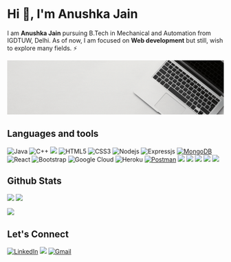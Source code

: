 <h1>Hi 👋, I'm Anushka Jain</h1>

I am **Anushka Jain** pursuing B.Tech in Mechanical and Automation from IGDTUW, Delhi. As of now, I am focused on <b>Web development</b> but still, wish to explore many fields. ⚡

<img src="topbanner.gif"> 

<h2>Languages and tools</h2> 

![Java](https://img.shields.io/badge/-java-E34A86?style=flat-square&logo=Java)  ![C++](https://img.shields.io/badge/-C++-00599C?style=flat-square&logo=c)   ![](https://img.shields.io/badge/-JavaScript-black?style=flat-square&logo=javascript)  ![HTML5](https://img.shields.io/badge/-HTML5-E34F26?style=flat-square&logo=html5&logoColor=white)   ![CSS3](https://img.shields.io/badge/-CSS3-1572B6?style=flat-square&logo=css3)   ![Nodejs](https://img.shields.io/badge/-Nodejs-black?style=flat-square&logo=Node.js)  ![Expressjs](https://img.shields.io/badge/Express.js-000000?style=flat-square&logo=express&logoColor=white)  <a href="#"><img alt="MongoDB" src ="https://img.shields.io/badge/MongoDB-%234ea94b.svg?logo=mongodb&logoColor=white"></a>   ![React](https://img.shields.io/badge/-React-black?style=flat-square&logo=react)  ![Bootstrap](https://img.shields.io/badge/-Bootstrap-563D7C?style=flat-square&logo=bootstrap) ![Google Cloud](https://img.shields.io/badge/Google%20Cloud-black?style=flat-square&logo=google-cloud)   ![Heroku](https://img.shields.io/badge/-Heroku-430098?style=flat-square&logo=heroku)  <a href="#"><img alt="Postman" src="https://img.shields.io/badge/Postman-FF6C37?logo=postman&logoColor=white"></a>  <img src="https://img.shields.io/badge/conda-342B029.svg?&style=for-the-badge&logo=anaconda&logoColor=white" height="25">  <img src="https://img.shields.io/badge/Visual_Studio_Code-0078D4?style=for-the-badge&logo=visual%20studio%20code&logoColor=white" height="25">  <img src="https://img.shields.io/badge/Git-F05032?style=for-the-badge&logo=git&logoColor=white" height="25">  <img src="https://img.shields.io/badge/Xampp-F37623?style=for-the-badge&logo=xampp&logoColor=white" height="25">  <img src="https://img.shields.io/badge/latex-008080.svg?&style=for-the-badge&logo=latex&logoColor=white" height="25"/>  



<h2>Github Stats</h2>
<p>
  <img src = "https://github-readme-stats.vercel.app/api?username=anushkajain6459&show_icons=true&theme=bear" width = 400> <img src = "https://github-readme-streak-stats.herokuapp.com?user=anushkajain6459&theme=dark&hide_border=true" width = 400>
</p>
<div >
<img src="https://activity-graph.herokuapp.com/graph?username=anushkajain6459&bg_color=FFFFFF&color=000000&line=000000&point=00FF00">
</div>

<h2>Let's Connect</h2> 

<div>
<a  href="https://www.linkedin.com/in/anushka-jain-9508a91a1/" target="_blank"><img alt="LinkedIn" src="https://img.shields.io/badge/linkedin%20-%230077B5.svg?&style=for-the-badge&logo=linkedin&logoColor=white" /></a>  
<a href="https://twitter.com/nushka_jainn" target="_blank"><img src="https://img.shields.io/badge/twitter-%2300acee.svg?&style=for-the-badge&logo=twitter&logoColor=white&alt=twitter" /></a>
<a href="mailto:anushkajain6459@gmail.com">     <img  alt="Gmail" src="https://img.shields.io/badge/Gmail-D14836?style=for-the-badge&logo=gmail&logoColor=white" /></a> 
</div>  